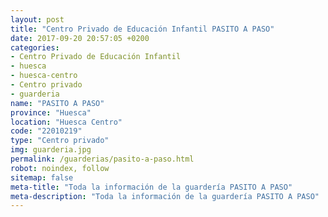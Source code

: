 ```yaml
---
layout: post
title: "Centro Privado de Educación Infantil PASITO A PASO"
date: 2017-09-20 20:57:05 +0200
categories:
- Centro Privado de Educación Infantil
- huesca
- huesca-centro
- Centro privado
- guarderia
name: "PASITO A PASO"
province: "Huesca"
location: "Huesca Centro"
code: "22010219"
type: "Centro privado"
img: guarderia.jpg
permalink: /guarderias/pasito-a-paso.html
robot: noindex, follow
sitemap: false
meta-title: "Toda la información de la guardería PASITO A PASO"
meta-description: "Toda la información de la guardería PASITO A PASO"
---
```

